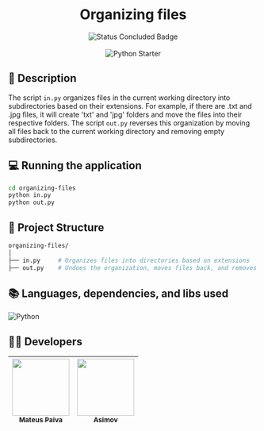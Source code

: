 <h1 align="center">Organizing files</h1>

<p align="center">
  <img src="http://img.shields.io/static/v1?label=STATUS&message=CONCLUDED&color=GREEN&style=for-the-badge" alt="Status Concluded Badge">
  <br><br>
  <img src="https://github.com/mateusopaiva/teste/assets/106707389/b56ce016-bb7d-4f38-8fb4-b53e985abe9b" alt="Python Starter">
</p>

## 📂 Description
The script `in.py` organizes files in the current working directory into subdirectories based on their extensions. For example, if there are .txt and .jpg files, it will create 'txt' and 'jpg' folders and move the files into their respective folders. The script `out.py` reverses this organization by moving all files back to the current working directory and removing empty subdirectories.

## 💻 Running the application 
```bash
cd organizing-files
python in.py
python out.py
```

## 📝 Project Structure
```bash
organizing-files/
│
├── in.py     # Organizes files into directories based on extensions
├── out.py    # Undoes the organization, moves files back, and removes empty directories
```

## 📚 Languages, dependencies, and libs used
<div style="display: inline_block">
   
  ![Python](https://img.shields.io/badge/python-3670A0?style=for-the-badge&logo=python&logoColor=ffdd54)
</div>
          
## 🙋‍♂️ Developers
| [<img src="https://avatars.githubusercontent.com/u/106707389?s=400&u=c01ee84b19a35b975ac9634deb3baf48d681a4c5&v=4" width=115><br><sub>Mateus Paiva</sub>](https://github.com/mateusopaiva) | [<img src="https://github.com/mateusopaiva/calculadora/assets/106707389/79e6439c-2110-419b-bdaa-afec6404f65c" width=115><br><sub>Asimov</sub>](https://asimov.academy/)  |
| :---: | :---: |
